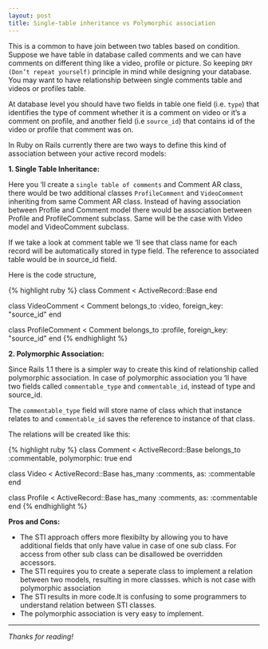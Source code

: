 ```yaml
---
layout: post
title: Single-table inheritance vs Polymorphic association
---
```


This is a common to have join between two tables based on condition. Suppose we have table in database
called comments and we can have comments on different thing like a video, profile or picture. So keeping `DRY (Don’t repeat yourself)` principle in mind while designing your database. You may want to have relationship between single comments table and videos or profiles table.

At database level you should have two fields in table one field (i.e. `type`) that identifies the type of comment whether it is a comment on video or it’s a comment on profile, and another field (i.e `source_id`) that contains id of the video or profile that comment was on.

In Ruby on Rails currently there are two ways to define this kind of association between your active record models:

**1. Single Table Inheritance:**

Here you ‘ll create a `single table of comments` and Comment AR class, there would be two additional
classes `ProfileComment` and `VideoComment` inheriting from same Comment AR class. Instead of having association between Profile and Comment model there would be association between Profile and ProfileComment subclass. Same will be the case with Video model and VideoComment subclass.

If we take a look at comment table we ‘ll see that class name for each record will be automatically stored in type field. The reference to associated table would be in source_id field.

Here is the code structure,

{% highlight ruby %}
class Comment < ActiveRecord::Base
end

class VideoComment < Comment
  belongs_to :video, foreign_key: "source_id"
end

class ProfileComment < Comment
  belongs_to :profile, foreign_key: "source_id"
end
{% endhighlight %}

**2. Polymorphic Association:**

Since Rails 1.1 there is a simpler way to create this kind of relationship called polymorphic
association. In case of polymorphic association you ‘ll have two fields called `commentable_type` and `commentable_id`, instead of type and source_id. 

The `commentable_type` field will store name of class which that instance relates to and `commentable_id` saves the reference to instance of that class. 

The relations will be created like this:

{% highlight ruby %}
class Comment < ActiveRecord::Base
  belongs_to :commentable, polymorphic: true
end

class Video < ActiveRecord::Base
  has_many :comments, as: :commentable
end

class Profile < ActiveRecord::Base
  has_many :comments, as: :commentable
end
{% endhighlight %}

**Pros and Cons:**

- The STI approach offers more flexibilty by allowing you to have additional fields that only have value in case of one sub class. For access from other sub class can be disallowed be overridden accessors.
- The STI requires you to create a seperate class to implement a relation between two models, resulting in more classses. which is not case with polymorphic association
- The STI results in more code.It is confusing to some programmers to understand relation between STI classes.
- The polymorphic association is very easy to implement.

***

*Thanks for reading!*
